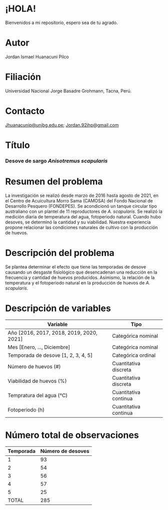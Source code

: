 
# ¡HOLA! 
Bienvenidos a mi repositorio, espero sea de tu agrado.

# Autor
Jordan Ismael Huanacuni Pilco

# Filiación
Universidad Nacional Jorge Basadre Grohmann, Tacna, Perú.

# Contacto
Jhuanacunip@unjbg.edu.pe; Jordan.92ihp@gmail.com

# Título
### Desove de sargo *Anisotremus scapularis*

# Resumen del problema
La investigación se realizó desde marzo de 2016 hasta agosto de 2021, en el Centro de Acuicultura Morro Sama (CAMOSA) del Fondo Nacional de Desarrollo Pesquero (FONDEPES). Se acondicionó un tanque circular tipo australiano con un plantel de 11 reproductores de *A. scapularis*. Se realizó la medición diaria de temperatura del agua, fotoperiodo natural. Cuando hubo desoves, se determinó la cantidad y su viabilidad. Nuestra experiencia propone relacionar las condiciones naturales de cultivo con la producción de huevos.

# Descripción del problema
Se plantea determinar el efecto que tiene las temporadas de desove causando un desgaste fisiológico que desencadenan una reducción en la frecuencia y cantidad de huevos producidos. Asímismo, la relación de la temperatura y el fotoperiodo natural en la producción de huevos de *A. scapularis*.

# Descripción de variables

| Variable                                  | Tipo                  |
|-------------------------------------------|-----------------------|
| Año [2016, 2017, 2018, 2019, 2020, 2021]  | Categórica nominal    |
| Mes [Enero, ..., Diciembre]               | Categórica nominal    |
| Temporada de desove [1, 2, 3, 4, 5]       | Categórica ordinal    |
| Número de huevos (#)                      | Cuantitativa discreta |
| Viabilidad de huevos (%)                  | Cuantitativa discreta |
| Tempratura del agua (°C)                  | Cuantitativa continua |
| Fotoperiodo (h)                           | Cuantitativa continua |

# Número total de observaciones

| Temporada         | Número de desoves   |
|-------------------|---------------------|
| 1                 | 93                  |
| 2                 | 54                  |
| 3                 | 56                  |
| 4                 | 57                  |
| 5                 | 25                  |
| TOTAL             | 285                 |
